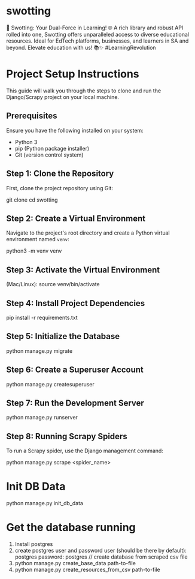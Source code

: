 # swotting
🚀 Swotting: Your Dual-Force in Learning! 🌐 A rich library and robust API rolled into one, Swotting offers unparalleled access to diverse educational resources. Ideal for EdTech platforms, businesses, and learners in SA and beyond. Elevate education with us! 📚✨ #LearningRevolution

# Project Setup Instructions

This guide will walk you through the steps to clone and run the Django/Scrapy project on your local machine.

## Prerequisites

Ensure you have the following installed on your system:
- Python 3
- pip (Python package installer)
- Git (version control system)

## Step 1: Clone the Repository


First, clone the project repository using Git:

git clone <your-repository-url>
cd swotting

## Step 2: Create a Virtual Environment

Navigate to the project's root directory and create a Python virtual environment named `venv`:

python3 -m venv venv

## Step 3: Activate the Virtual Environment
(Mac/Linux): source venv/bin/activate

## Step 4: Install Project Dependencies
pip install -r requirements.txt

## Step 5: Initialize the Database
python manage.py migrate

## Step 6: Create a Superuser Account
python manage.py createsuperuser

## Step 7: Run the Development Server
python manage.py runserver

## Step 8: Running Scrapy Spiders
To run a Scrapy spider, use the Django management command:

python manage.py scrape <spider_name>

# Init DB Data
python manage.py init_db_data


# Get the database running
1. Install postgres
2. create postgres user and password user (should be there by default): postgres password: postgres
// create database from scraped csv file
3. python manage.py create_base_data path-to-file
4. python manage.py create_resources_from_csv path-to-file


